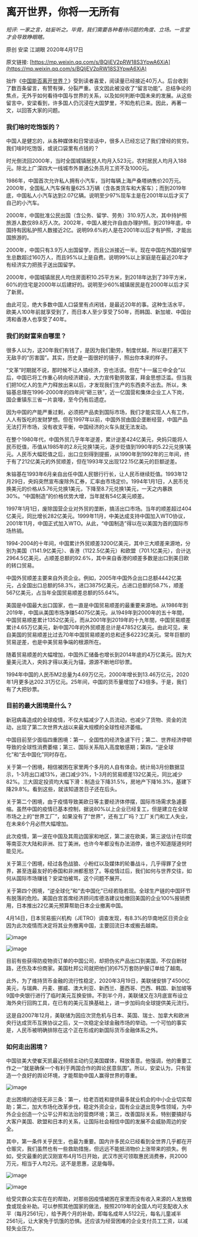 离开世界，你将一无所有
====================

*短评: 一家之言，姑妄听之。毕竟，我们需要各种看待问题的角度、立场。一言堂才会导致睁眼瞎。*

原创 安梁 江湖眼 2020年4月17日

原文链接: [https://mp.weixin.qq.com/s/BQljEV2pRW18S3YpwA6XiA](https://mp.weixin.qq.com/s/BQljEV2pRW18S3YpwA6XiA)

拙作《[中国能否离开世界？](2020-04-09-中国能否离开世界)》受到读者喜爱，阅读量已经接近40万人。后台收到了数百条留言，有赞有弹，分裂严重。该文因此被没收了“留言功能”。总结争论的焦点，无外乎如何看待中国与世界的关系，以及如何判断中国未来的发展。从这些留言中，安梁看到，许多国人仍沉浸在大国梦里，不知危机已来。因此，再著一文，以回答大家的问题。


### 我们啥时吃饱饭的？ ###


中国人是健忘的，从各种媒体和日常谈话中，很多人已经忘记了我们曾经的贫穷。我们啥时吃饱饭，或说口袋里有点钱的？


时光倒流回2000年，当时全国城镇居民人均月入523元，农村居民人均月入188元。除北上广深四大一线城市外普通公务员月工资不及1000元。


1986年，中国首次允许私人拥有小汽车，当时每辆上海产桑塔纳售价20万元。2000年，全国私人汽车保有量625.3万辆（含各类货车和大客车）；而到2019年底，中国私人小汽车达到2.07亿辆。说明至少97%现车主是在2001年以后才买了自己的小汽车。


2000年，中国批准公民出国（含公务、留学、劳务）310.9万人次，其中持护照旅游人数仅89.8万人次。2002年，中国人被允许自由办理护照。到2019年底，中国持有因私护照人数接近2亿。说明99.6%的人是在2001年以后才有护照，才能出国旅游的。


2000年，中国只有3.9万人出国留学，而且公派接近一半。现在中国在外国的留学生总数超过160万人，而且95%以上是自费。说明99%以上家庭是在最近20年才有经济实力把孩子送出国留学。


2000年，中国城镇居民人均住房面积10.25平方米，到2018年达到了39平方米，60%的住宅是2000年以后建好的。说明至少60%城镇居民是在2000年以后才买了新房。


由此可见，绝大多数中国人口袋里有点闲钱，是最近20年的事。这种生活水平，欧美人100年前就享受到了，而日本人至少享受了50年，而韩国、新加坡、中国台湾和香港人也享受了40年。


### 我们的财富来自哪里？ ###


很多人以为，这20年我们有钱了，是因为我们勤劳，制度优越，所以是打遍天下无敌手的“厉害国”。其实，历史是一面很好的镜子，照出你本来的样子。


“文革”时期就不说，那时候不让人搞经济，穷也活该。但在“十一届三中全会”以后，中国已将工作重心转向经济建设，大力宣传勤劳致富，拜金思想泛滥。但当我们把10亿人的生产力释放出来以后，才发现我们生产的东西卖不出去。所以，朱镕基总理在1996-2000年的四年间“砸三铁”，近一亿国营和集体企业工人下岗，国企重镇东三省一片哀嚎，至今仍有后遗症。


因为中国的产能严重过剩，必须把产品卖到国际市场，我们才能实现人人有工作，人人有饭吃的发财梦想。但在1997年以前，中国外贸由国企垄断经营，中国产品无法打开市场，没有收支平衡，中国经济的火车头就无法发动。


在整个1980年代，中国外贸几乎年年逆差，累计逆差424亿美元，央妈只能将人民币贬值，币值从1985年的2.8元兑换1美元，逐步贬值到1990年的5.22元兑换1美元。人民币大幅贬值之后，出口立刻得到提振，从1990年到1992年的三年间，终于有了212亿美元的外贸顺差，但在1993年又出现122.15亿美元的巨额逆差。


朱镕基在1993年6月亲自出任中国人民银行行长，让人民币继续贬值。1993年12月29日，央妈突然宣布废除外汇券，汇率由市场定价。1994年1月1日，人民币兑换美元的价格从5.76元兑换1美元，下降至8.7元兑换1美元，一天之内暴跌30%。“中国制造”的价格优势大增，当年就有54亿美元顺差。


1997年1月1日，废除国营企业对外贸的垄断，搞活出口市场。当年的顺差超过404亿美元，同比增长282亿美元。1999年11月，中美达成支持中国加入WTO协议，2001年11月，中国正式加入WTO。从此，“中国制造”得以在以美国为首的国际市场热销。


1994-2004的十年间，中国累计外贸顺差3200亿美元，其中三大顺差来源地，分别为美国（1141.9亿美元）、香港（1122.5亿美元）和欧盟（701.1亿美元），合计达2964.5亿美元，占顺差总额的92.6%，其中来自香港的顺差多数是出口到美日欧的转口贸易。


中国外贸顺差主要来自外资企业。例如，2005年中国外企出口总额4442亿美元，占全国出口总额的58.3%，进口3875亿美元，占进口总额的58.7%，顺差567亿美元，占当年全国贸易顺差总额的55.64%。


美国是中国最大出口国家，也一直是中国贸易顺差的最重要来源地。从1986年到2019年，中国从美国市场净赚54075亿美元。从1949年到2000年的五十年間，中国贸易顺差累计1352亿美元，而从2001年到2019年的十九年間，中国贸易顺差累计4.65万亿美元，新中国70年的外贸顺差总计是47852亿美元。由此可见，来自美国的贸易顺差比过去70年中国贸易顺差的总和还多6223亿美元。常年巨额的贸易逆差，也是中美贸易争端的根源所在。


随着贸易顺差的大幅增加，中国外汇储备也增长到2014年底的4万亿美元。因为大量美元流入，央妈才得以美元为锚，源源不断地印钞票。


1994年中国的人民币M2总量为4.69万亿元，2000年增长到13.46万亿元，2020年1月更多达202.31万亿元。25年间，中国的货币量增加了43倍多。于是，我们有了大把钞票。


### 目前的最大困境是什么？ ###


新冠病毒造成的全球疫情，不仅大幅减少了人员流动，也减少了货物、资金的流动，出现了第二次世界大战以来最大规模的全球性经济萎缩。


中国目前至少面临四重困境：第一，全国性的经济急遽下行；第二、世界经济停顿导致的全球性消费萎缩；第三、国际关系陷入高度敏感期；第四，“逆全球化”和“去中国化”同时存在。


关于第一个困境，相信被困在家里两个多月的人自有体会。统计局3月份数据显示，1-3月出口减13%，进口减少3%，1-3月的贸易顺差132亿美元，同比减少82%。三大固定投资均大幅下滑：制造业下降31.5%，房地产下降16.3%，基建下降29.8%。看到这些，就该知道苦日子还在后头。


关于第二个困境，由于疫情导致美欧日等主要经济体停摆，国际市场需求急遽萎缩。虽然中国的疫情已基本控制，据说80%以上企业已经复工，但是建立在全球市场之上的“世界工厂”，如果没有了“世界”，还有工厂吗？工厂关门和工人失业，在未来6个月必然大幅增加。


此次疫情，第一波在中国及其周边国家和地区，第二波在欧美，第三波估计在印度等南亚次大陆和非洲、拉丁美洲，也许今年都没有办法消停，谁也不知道隧道何时能见光。


关于第三个困境，经过各色战狼、小粉红以及媒体的轮番战斗，几乎得罪了全世界，甚至连最友好的泰国和非洲都惹怒了。等疫情过后，我们如何与世界交往，如何从国际市场赚钱？安梁怕被骂，这个问题不展开。


关于第四个困境，“逆全球化”和“去中国化”已经若隐若现。全球生产链的中国环节有脱落的危险。美国白宫首席经济顾问库德洛建议给撤回美国的企业100%报销费用，日本推出22亿美元预算帮助日本企业撤离中国。


4月14日，日本贸易振兴机构（JETRO）调查发现，有8.3%的华南地区日资企业因为此次疫情而决定将其业务撤离中国，主要回流日本或搬去越南。

![image](images/2020-04-17-lk01.jpg)

![image](images/2020-04-17-lk02.jpg)


目前有些获得防疫物资订单的中国公司，却把伪劣产品出口到美国，不仅自断财路，还伤及本份商家。美国杜邦公司就把他们的675万套防护服订单给了越南。


此外，为了维持货币金融的流行性稳定，2020年3月19日，美联储安排了4500亿美元，与瑞典、丹麦、挪威、澳大利亚、新西兰、墨西哥、巴西、韩国、新加坡等9国中央银行进行了临时美元互换安排。不到半个月，美联储又在3月底宣布设立海外央行回购工具，在已有的美元互换基础上，进一步加码向全球提供美元流行。


这是自2007年12月，美联储为因应次贷危机与日本、英国、瑞士、加拿大和欧洲央行达成货币互换协议之后，又一次稳定全球金融市场的举动。一个可怕的事实是，人民币被明确排除在这个正在形成的新国际货币金融体系之外。


### 如何走出困境？ ###


中国驻美大使崔天凯最近频频主动约见美国媒体，释放善意。他强调，他的重要工作之一“就是确保一个有利于两国合作的舆论民意氛围”。所以，安梁认为，只有营造一个良好的舆论环境，才能帮助中国人赢得世界的尊重。

![image](images/2020-04-17-lk03.jpg)

走出困境的途径无非三条：第一，给老百姓和提供最多就业机会的中小企业切实帮助；第二，加大市场化改革步伐，稳定外资企业，国有企业退出竞争性领域，为中外企业创造一个公平公开和法治的营商环境；第三，改善国际关系，特别要搞好与大客户美国、欧盟和日本的关系，让国际社会相信中国的发展不会威胁周边的安全。


其中，第一条件关乎民生，也最为重要。国内许多民众已经看到全世界几乎都在开仓赈灾，我们虽然也有一些救助措施，但远远不能抵消物价上涨带来的损失。例如，受灾最重的武汉刚宣布4月15日开始，武汉市民可领取惠民消费券，共2000万元，相当于人均2元。这不是恩惠，这是侮辱。

![image](images/2020-04-17-lk04.jpg)

![image](images/2020-04-17-lk05.jpg)

给受灾群众实实在在的帮助，对那些因疫情被困在家里而没有收入来源的人发放粮食或现金补助。可以参照其他国家的做法，按照2019年的全国人均可支配收入水平（每月2561元），给予两个月的补助，即每名成年人5122元，每名儿童减半2561元，让大家免于饥饿的恐惧。还应该为经营困难的企业支付员工工资，以减轻失业压力。
